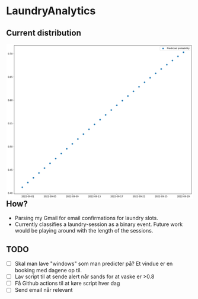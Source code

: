 # LaundryAnalytics
## Current distribution
<img src="current_predictions.png"
     alt="Markdown Monster icon"
     style="float: left; margin-right: 10px;" />

## How?
- Parsing my Gmail for email confirmations for laundry slots.
- Currently classifies a laundry-session as a binary event. Future work would be playing around with the length of the sessions. 

## TODO
- [ ] Skal man lave "windows" som man predicter på? Et vindue er en booking med dagene op til.
- [ ] Lav script til at sende alert når sands for at vaske er >0.8
- [ ] Få Github actions til at køre script hver dag
- [ ] Send email når relevant
